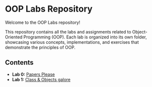 # OOP Labs Repository

Welcome to the OOP Labs repository! 

This repository contains all the labs and assignments related to Object-Oriented Programming (OOP). Each lab is organized into its own folder, showcasing various concepts, implementations, and exercises that demonstrate the principles of OOP.

## Contents

- **Lab 0:** [Papers Please](src/main/java/com/classification)
- **Lab 1:** [Class & Objects galore](src/main/java/com/challenges)
